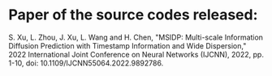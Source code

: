 # Paper of the source codes released:
S. Xu, L. Zhou, J. Xu, L. Wang and H. Chen, "MSIDP: Multi-scale Information Diffusion Prediction with Timestamp Information and Wide Dispersion," 2022 International Joint Conference on Neural Networks (IJCNN), 2022, pp. 1-10, doi: 10.1109/IJCNN55064.2022.9892786.

